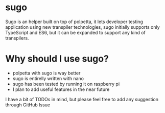 sugo
====

Sugo is an helper built on top of polpetta, it lets developer testing application using new transpiler technologies,
sugo initially supports only TypeScript and ES6, but it can be expanded to support any kind of transpilers.

Why should I use sugo?
======================

* polpetta with sugo is way better
* sugo is entirelly written with nano
* sugo has been tested by running it on raspberry pi
* I plan to add useful features in the near future


I have a bit of TODOs in mind, but please feel free to add any suggestion through GitHub Issue
